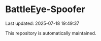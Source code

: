 # BattleEye-Spoofer

Last updated: 2025-07-18 19:49:37

This repository is automatically maintained.
